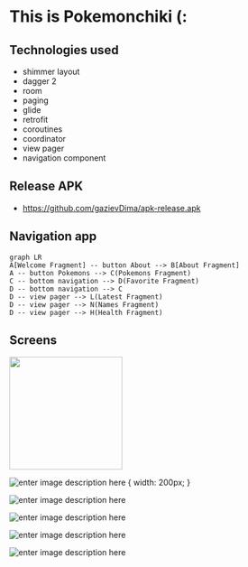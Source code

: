 # This is Pokemonchiki (:

## Technologies used

-   shimmer layout
-   dagger 2
-   room
-   paging
-   glide
-   retrofit
-   coroutines
-   coordinator
-   view pager
-   navigation component

## Release APK
- https://github.com/gazievDima/apk-release.apk

## Navigation app

```mermaid
graph LR
A[Welcome Fragment] -- button About --> B[About Fragment]
A -- button Pokemons --> C(Pokemons Fragment)
C -- bottom navigation --> D(Favorite Fragment)
D -- bottom navigation --> C
D -- view pager --> L(Latest Fragment)
D -- view pager --> N(Names Fragment)
D -- view pager --> H(Health Fragment)
```


## Screens

<img src="https://github.com/gazievDima/PokemonsApi/blob/main/welcome_1.jpg" width="200" height="200" />

![enter image description here](https://github.com/gazievDima/PokemonsApi/blob/main/welcome_1.jpg) { width: 200px; }

![enter image description here](https://github.com/gazievDima/PokemonsApi/blob/main/welcome_0.jpg)

![enter image description here](https://github.com/gazievDima/PokemonsApi/blob/main/welcome_2.jpg)

![enter image description here](https://github.com/gazievDima/PokemonsApi/blob/main/welcome_3.jpg)

![enter image description here](https://github.com/gazievDima/PokemonsApi/blob/main/welcome_4.jpg)
